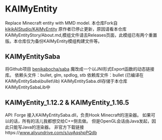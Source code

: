 # KAIMyEntity
Replace Minecraft entity with MMD model.
本仓库Fork自 [kjkjkAIStudio/KAIMyEntity](https://github.com/kjkjkAIStudio/KAIMyEntity) 原作者已停止更新，原因请看本仓库KAIMyEntityStory/About.md,模组文件请去Releases页面，此模组已有两个重置版。本仓库仅为备份KAIMyEntity模组构建文件等。

## KAIMyEntitySaba
将Github项目 [benikabocha/saba](https://github.com/benikabocha/saba) 魔改成一个以JNI形式Export函数的动态链接库。
依赖头文件：bullet, glm, spdlog, stb
依赖库文件：bullet (已编译在KAIMyEntitySaba\bullet\lib)
KAIMyEntitySaba.dll存储于本仓库KAIMyEntitySabaLib中


## KAIMyEntity_1.12.2 & KAIMyEntity_1.16.5
API: Forge
接入KAIMyEntitySaba.dll，负责Hook Minecraft的渲染器。
如果可以的话，所有的活儿我都想交给C++侧去做。
但是OpenGL会话由Java发起，因此只能写Java的渲染器。
非官方下载链接https://www.aliyundrive.com/s/uyAqshpPQdb
